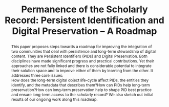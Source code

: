 ---
abstract: 'This paper proposes steps towards a roadmap for improving the integration
  of two communities that deal with persistence and long-term stewardship of digital
  content. They are Persistent Identifiers (PIDs) and Digital Preservation. Both disciplines
  have made significant progress and practical contributions. Yet their approaches
  are not fully linked and there is considerable potential to integrate their solution
  space and to improve either of them by learning from the other. It addresses three
  core issues:

  1. How does the long-term digital object life-cycle affect PIDs, the entities they
  identify, and the metadata that describes them?

  2. How can PIDs help long-term preservation?

  3. How can long-term preservation help to shape PID best practice and ensure long-term
  access to the scholarly record?

  We also sketch out initial results of our ongoing work along this roadmap.'
creators:
- Dappert, Angela
- Farquhar, Adam
date: null
document_url: https://services.phaidra.univie.ac.at/api/object/o:931068/download
grand_parent: iPRES
institutions: []
keywords:
- kyoto
landing_page_url: https://phaidra.univie.ac.at/o:931068
language: eng
layout: publication
license: CC BY-SA 4.0 International
notes_url: null
parent: iPRES 2017
publication_type: paper
size: 393687
slides_url: null
source_name: iPRES
stream_url: null
title: 'Permanence of the Scholarly Record: Persistent Identification and Digital
  Preservation – A Roadmap'
year: 2017
---